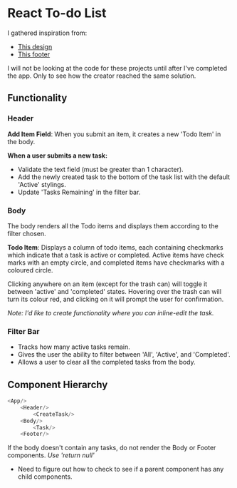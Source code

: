 # React To-do List

I gathered inspiration from:
* [This design](https://www.youtube.com/watch?v=2wCpkOk2uCg&t=19s)
* [This footer](https://todomvc-app.herokuapp.com/#/)

I will not be looking at the code for these projects until after I've completed the app. Only to see how the creator reached the same solution.

## Functionality

### Header
**Add Item Field**: When you submit an item, it creates a new 'Todo Item' in the body. 

**When a user submits a new task:**
* Validate the text field (must be greater than 1 character).
* Add the newly created task to the bottom of the task list with the default 'Active' stylings. 
* Update 'Tasks Remaining' in the filter bar. 

### Body
The body renders all the Todo items and displays them according to the filter chosen.

**Todo Item**: Displays a column of todo items, each containing checkmarks which indicate that a task is active or completed. Active items have check marks with an empty circle, and completed items have checkmarks with a coloured circle. 

Clicking anywhere on an item (except for the trash can) will toggle it between 'active' and 'completed' states. Hovering over the trash can will turn its colour red, and clicking on it will prompt the user for confirmation.  

*Note: I'd like to create functionality where you can inline-edit the task.*

### Filter Bar
* Tracks how many active tasks remain.
* Gives the user the ability to filter between 'All', 'Active', and 'Completed'. 
* Allows a user to clear all the completed tasks from the body. 

## Component Hierarchy 

```javascript
<App/>
    <Header/>
        <CreateTask/>
    <Body/>
        <Task/>
    <Footer/>
```

If the body doesn't contain any tasks, do not render the Body or Footer components. *Use 'return null'* 
* Need to figure out how to check to see if a parent component has any child components. 
